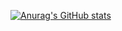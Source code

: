 [![Anurag's GitHub stats](https://github-readme-stats.vercel.app/api?username=ki-ki13)](https://github.com/anuraghazra/github-readme-stats)
